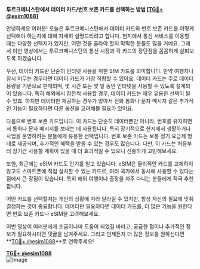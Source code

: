 **투르크메니스탄에서 데이터 카드/번호 보존 카드를 선택하는 방법 [[TG💪+ @esim1088](https://t.me/s/esim1088)]**

안녕하세요 여러분! 오늘은 투르크메니스탄에서 데이터 카드와 번호 보존 카드를 어떻게 선택해야 하는지에 대해 자세히 설명드리려고 합니다. 현지에서 통신 서비스를 이용할 때는 다양한 선택지가 있지만, 어떤 것을 골라야 할지 막막한 분들도 많을 거예요. 그래서 이번 영상에서는 투르크메니스탄의 통신 시장과 각 카드의 장단점을 꼼꼼하게 살펴보도록 하겠습니다.

우선, 데이터 카드란 단순히 인터넷 사용을 위한 SIM 카드를 의미합니다. 만약 여행자나 잠시 머무는 경우라면 데이터 카드가 가장 적합할 수 있어요. 데이터 카드는 주로 데이터 용량을 기반으로 판매되며, 몇 시간 또는 몇 일 동안 인터넷을 사용할 수 있도록 설계되어 있습니다. 특히 해외에서 잠깐씩 사용할 경우, 데이터 카드는 매우 유용한 선택이 될 수 있죠. 하지만 데이터만 제공하는 경우가 많아서 전화 통화나 문자 메시지 같은 추가적인 기능이 필요하다면 다른 옵션을 고려해볼 필요가 있어요.

다음으로 번호 보존 카드입니다. 이 카드는 단순히 데이터뿐만 아니라, 번호를 유지하면서 통화나 문자 메시지를 보내는 데 사용됩니다. 특히 장기적으로 현지에서 생활하거나 사업을 운영하려는 분들에게 유용한 선택입니다. 번호 보존 카드는 보통 정기 요금제 형태로 제공되며, 추가적인 혜택을 받을 수 있는 경우도 많습니다. 다만, 이 카드는 처음부터 장기간 사용할 계획이 있을 때 더 효과적일 수 있으니 신중하게 고민해보세요.

또한, 최근에는 eSIM 카드도 인기를 얻고 있습니다. eSIM은 물리적인 카드를 교체하지 않고도 스마트폰에 직접 설치할 수 있는 카드로, 여러 국가에서 동시에 사용할 수 있다는 점에서 큰 장점이 있습니다. 특히 해외 여행이나 출장을 자주 다니는 분들에게 적극 추천합니다.

어떤 카드를 선택할지는 개인의 상황에 따라 달라질 수 있지만, 항상 자신의 필요에 맞춰 결정하는 것이 중요합니다. 데이터만 필요하다면 데이터 카드를, 더 많은 기능을 원한다면 번호 보존 카드나 eSIM을 고려해보세요.

이번 영상이 여러분에게 조금이나마 도움이 되었길 바라고, 궁금한 점이나 추가적인 정보가 필요하시다면 댓글을 남겨주세요. 그리고 언제든지 더 많은 정보를 원하신다면 **[TG💪+ @esim1088](https://t.me/s/esim1088)**로 연락주세요! 

**[TG💪+ @esim1088](https://t.me/s/esim1088)**  
![Image](https://i.postimg.cc/Y0z9fWf4/image.png)